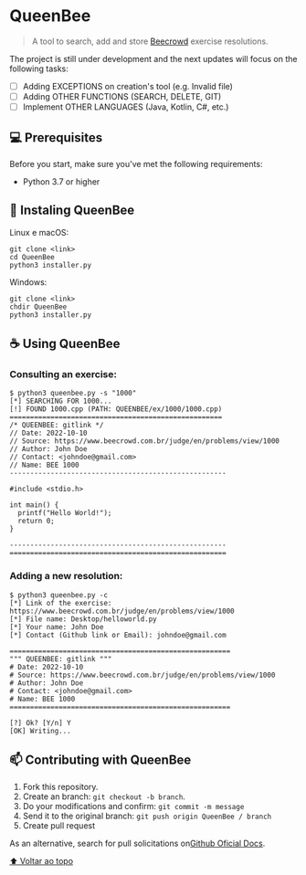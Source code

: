 # QueenBee

<!---Esses são exemplos. Veja https://shields.io para outras pessoas ou para personalizar este conjunto de escudos. Você pode querer incluir dependências, status do projeto e informações de licença aqui--->
<!---Incrível trabalho do iuricode. Por favor, dá um confere: https://github.com/iuricode/readme-template --->

<!--
![GitHub repo size](https://img.shields.io/github/repo-size/iuricode/README-template?style=for-the-badge)
![GitHub language count](https://img.shields.io/github/languages/count/iuricode/README-template?style=for-the-badge)
![GitHub forks](https://img.shields.io/github/forks/iuricode/README-template?style=for-the-badge)
![Bitbucket open issues](https://img.shields.io/bitbucket/issues/iuricode/README-template?style=for-the-badge)
![Bitbucket open pull requests](https://img.shields.io/bitbucket/pr-raw/iuricode/README-template?style=for-the-badge)


<img src="exemplo-image.png" alt="exemplo imagem">
-->

> A tool to search, add and store [Beecrowd](https://www.beecrowd.com.br/judge/en) exercise resolutions. 

The project is still under development and the next updates will focus on the following tasks:

- [ ] Adding EXCEPTIONS on creation's tool (e.g. Invalid file)
- [ ] Adding OTHER FUNCTIONS (SEARCH, DELETE, GIT)
- [ ] Implement OTHER LANGUAGES (Java, Kotlin, C#, etc.)

## 💻 Prerequisites

Before you start, make sure you've met the following requirements:
* Python 3.7 or higher

## 🚀 Instaling QueenBee

Linux e macOS:
```
git clone <link>
cd QueenBee
python3 installer.py
```

Windows:
```
git clone <link>
chdir QueenBee
python3 installer.py
```

## ☕ Using QueenBee

### Consulting an exercise:

```
$ python3 queenbee.py -s "1000"
[*] SEARCHING FOR 1000...
[!] FOUND 1000.cpp (PATH: QUEENBEE/ex/1000/1000.cpp)
====================================================
/* QUEENBEE: gitlink */
// Date: 2022-10-10
// Source: https://www.beecrowd.com.br/judge/en/problems/view/1000
// Author: John Doe 
// Contact: <johndoe@gmail.com>
// Name: BEE 1000
-----------------------------------------------------

#include <stdio.h>

int main() {
  printf("Hello World!");
  return 0;
}

-----------------------------------------------------
=====================================================
```

### Adding a new resolution:
```
$ python3 queenbee.py -c
[*] Link of the exercise: https://www.beecrowd.com.br/judge/en/problems/view/1000
[*] File name: Desktop/helloworld.py
[*] Your name: John Doe
[*] Contact (Github link or Email): johndoe@gmail.com

======================================================
""" QUEENBEE: gitlink """
# Date: 2022-10-10
# Source: https://www.beecrowd.com.br/judge/en/problems/view/1000
# Author: John Doe
# Contact: <johndoe@gmail.com>
# Name: BEE 1000
======================================================

[?] Ok? [Y/n] Y
[OK] Writing...
```
<!-- Adicione comandos de execução e exemplos que você acha que os usuários acharão úteis. Fornece uma referência de opções para pontos de bônus! -->

## 📫 Contributing with QueenBee
<!---Se o seu README for longo ou se você tiver algum processo ou etapas específicas que deseja que os contribuidores sigam, considere a criação de um arquivo CONTRIBUTING.md separado--->

1. Fork this repository.
2. Create an branch: `git checkout -b branch`.
3. Do your modifications and confirm: `git commit -m message`
4. Send it to the original branch: `git push origin QueenBee / branch`
5. Create pull request

As an alternative, search for pull solicitations on[Github Oficial Docs](https://help.github.com/en/github/collaborating-with-issues-and-pull-requests/creating-a-pull-request).

<!--
## 🤝 Colaboradores

Agradecemos às seguintes pessoas que contribuíram para este projeto:

<table>
  <tr>
    <td align="center">
      <a href="#">
        <img src="https://avatars3.githubusercontent.com/u/31936044" width="100px;" alt="Foto do Iuri Silva no GitHub"/><br>
        <sub>
          <b>Iuri Silva</b>
        </sub>
      </a>
    </td>
    <td align="center">
      <a href="#">
        <img src="https://s2.glbimg.com/FUcw2usZfSTL6yCCGj3L3v3SpJ8=/smart/e.glbimg.com/og/ed/f/original/2019/04/25/zuckerberg_podcast.jpg" width="100px;" alt="Foto do Mark Zuckerberg"/><br>
        <sub>
          <b>Mark Zuckerberg</b>
        </sub>
      </a>
    </td>
    <td align="center">
      <a href="#">
        <img src="https://miro.medium.com/max/360/0*1SkS3mSorArvY9kS.jpg" width="100px;" alt="Foto do Steve Jobs"/><br>
        <sub>
          <b>Steve Jobs</b>
        </sub>
      </a>
    </td>
  </tr>
</table>


## 😄 Seja um dos contribuidores<br>

Quer fazer parte desse projeto? Clique [AQUI](CONTRIBUTING.md) e leia como contribuir.

## 📝 Licença

Esse projeto está sob licença. Veja o arquivo [LICENÇA](LICENSE.md) para mais detalhes.
-->

[⬆ Voltar ao topo](#nome-do-projeto)<br>

